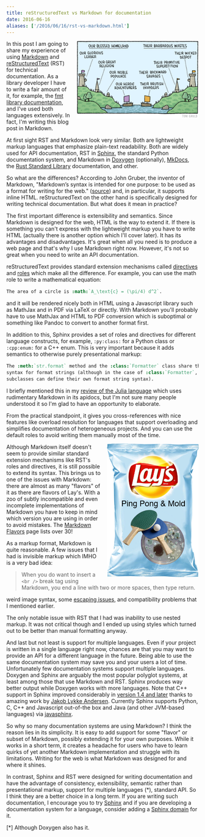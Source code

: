 ```yaml
---
title: reStructuredText vs Markdown for documentation
date: 2016-06-16
aliases: ['/2016/06/16/rst-vs-markdown.html']
---
```


<div class="separator" style="clear:right; float:right; margin-left:1em; margin-bottom:1em">
  <img border="0" src="/img/our-their.jpg" width="320"
       title="Let the holy markup language war begin!">
</div>

In this post I am going to share my experience of using
[Markdown](https://en.wikipedia.org/wiki/Markdown) and
[reStructuredText](https://en.wikipedia.org/wiki/ReStructuredText) (RST)
for technical documentation. As a library developer I have to write a fair amount of
it, for example, the [fmt library documentation](http://fmtlib.net),
and I've used both languages extensively. In fact, I'm writing this blog post
in Markdown.

At first sight RST and Markdown look very similar. Both are lightweight markup languages
that emphasize plain-text readability. Both are widely used for API documentation,
RST in [Sphinx](http://www.sphinx-doc.org/en/stable/), the standard Python
documentation system, and Markdown in [Doxygen](http://www.stack.nl/~dimitri/doxygen/)
(optionally), [MkDocs](http://www.mkdocs.org/), the
[Rust Standard Library](https://doc.rust-lang.org/std/) documentation, and other.

So what are the differences? According to John Gruber, the inventor of Markdown,
"Markdown’s syntax is intended for one purpose: to be used as a format for writing for the web."
([source](http://daringfireball.net/projects/markdown/syntax#philosophy)) and, in particular,
it supports inline HTML. reStructuredText on the other hand is specifically designed for writing
technical documentation. But what does it mean in practice?

The first important difference is extensibility and semantics. Since Markdown is designed
for the web, HTML is the way to extend it. If there is something you can't express with the
lightweight markup you have to write HTML (actually there is another option which I'll cover later).
It has its advantages and disadvantages.
It's great when all you need is to produce a web page and that's why I use Markdown right now.
However, it's not so great when you need to write an API documentation.

reStructuredText provides standard extension mechanisms called
[directives](http://docutils.sourceforge.net/docs/ref/rst/directives.html) and
[roles](http://docutils.sourceforge.net/docs/ref/rst/roles.html)
which make all the difference. For example, you can use the math role to write
a mathematical equation:

```rst
The area of a circle is :math:`A_\text{c} = (\pi/4) d^2`.
```

and it will be rendered nicely both in HTML using a Javascript library such
as MathJax and in PDF via LaTeX or directly. With Markdown you'll probably have
to use MathJax and HTML to PDF conversion which is suboptimal or something like
Pandoc to convert to another format first.

In addition to this, Sphinx provides a set of roles and directives for different
language constructs, for example, `:py:class:` for a Python class or `:cpp:enum:`
for a C++ enum. This is very important because it adds semantics to otherwise
purely presentational markup:

```rst
The :meth:`str.format` method and the :class:`Formatter` class share the same
syntax for format strings (although in the case of :class:`Formatter`,
subclasses can define their own format string syntax).
```

I briefly mentioned this in my
[review of the Julia language](http://zverovich.net/2016/05/13/giving-up-on-julia.html)
which uses rudimentary Markdown in its apidocs, but I'm not sure many people
understood it so I'm glad to have an opportunity to elaborate.

From the practical standpoint, it gives you cross-references with nice features
like overload resolution for languages that support overloading and simplifies
documentation of heterogeneous projects. And you can use the default roles to
avoid writing them manually most of the time.

<div class="separator" style="clear:right; float:right; margin-left:1em; margin-bottom:1em">
  <img border="0" src="/img/flavor.jpg" width="240"
       title="Sometimes less is more.">
</div>

Although Markdown itself doesn't seem to provide similar standard extension
mechanisms like RST's roles and directives, it is still possible to extend its
syntax. This brings us to one of the issues with Markdown:
there are almost as many "flavors" of it as there are flavors of Lay's.
With a zoo of subtly incompatible and even incomplete implementations of Markdown
you have to keep in mind which version you are using in
order to avoid mistakes.
The [Markdown Flavors](https://github.com/jgm/CommonMark/wiki/Markdown-Flavors)
page lists over 30!

As a markup format, Markdown is quite reasonable. A few issues that I had is
invisible markup which IMHO is a very bad idea:

> When you do want to insert a `<br />` break tag using Markdown, you end a
> line with two or more spaces, then type return.

weird image syntax, some [escaping issues](https://github.com/github/markup/issues/363),
and compatibility problems that I mentioned earlier.

The only notable issue with RST that I had was inability to use nested
markup. It was not critical though and I ended up using styles which turned out to be
better than manual formatting anyway.

And last but not least is support for multiple languages. Even if your project
is written in a single language right now, chances are that you may want to provide
an API for a different language in the future. Being able to use the same documentation
system may save you and your users a lot of time. Unfortunately few documentation
systems support multiple languages. Doxygen and Sphinx are arguably
the most popular polyglot systems, at least among those that use Markdown and RST.
Sphinx produces way better output while Doxygen works with more languages.
Note that C++ support in Sphinx improved considerably in
[version 1.4 and later](http://www.sphinx-doc.org/en/stable/changes.html#release-1-4-released-mar-28-2016)
thanks to amazing work by [Jakob Lykke Andersen](https://github.com/jakobandersen).
Currently Sphinx supports Python, C, C++ and Javascript out-of-the box and Java
(and other JVM-based languages) via [javasphinx](https://bronto.github.io/javasphinx/).

So why so many documentation systems are using Markdown? I think the reason lies
in its simplicity. It is easy to add support for some "flavor" or subset of Markdown,
possibly extending it for your own purposes. While it works in a short term, it
creates a headache for users who have to learn quirks of yet another Markdown
implementation and struggle with its limitations. Writing for the web is what
Markdown was designed for and where it shines.

In contrast, Sphinx and RST were designed for writing documentation and have the
advantage of consistency, extensibility, semantic rather than presentational markup,
support for multiple languages (*), standard API. So I think they are a better
choice in a long term. If you are writing such documentation, I encourage you to
try [Sphinx](http://www.sphinx-doc.org/en/stable/) and if you are developing a
documentation system for a language, consider adding a
[Sphinx domain](http://www.sphinx-doc.org/en/stable/domains.html) for it.

[*] Although Doxygen also has it.
